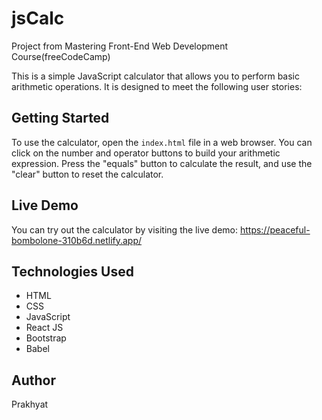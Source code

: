 # jsCalc
Project from Mastering Front-End Web Development Course(freeCodeCamp)

This is a simple JavaScript calculator that allows you to perform basic arithmetic operations. It is designed to meet the following user stories:

## Getting Started

To use the calculator, open the `index.html` file in a web browser. You can click on the number and operator buttons to build your arithmetic expression. Press the "equals" button to calculate the result, and use the "clear" button to reset the calculator.

## Live Demo

You can try out the calculator by visiting the live demo: https://peaceful-bombolone-310b6d.netlify.app/

## Technologies Used

- HTML
- CSS
- JavaScript
- React JS
- Bootstrap
- Babel


## Author

Prakhyat
